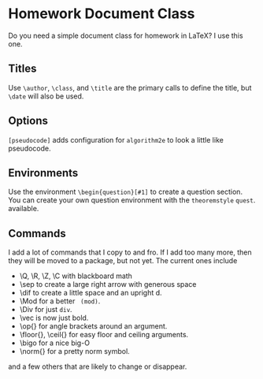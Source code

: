 # Homework Document Class
Do you need a simple document class for homework in LaTeX? I use this one.

## Titles

Use `\author`, `\class`, and `\title` are the primary calls to define the title,
but `\date` will also be used.

## Options

`[pseudocode]` adds configuration for `algorithm2e` to look a little like
pseudocode.

## Environments

Use the environment `\begin{question}[#1]` to create a question section.
You can create your own question environment with the `theoremstyle` `quest`.
available.

## Commands

I add a lot of commands that I copy to and fro. If I add too many more,
then they will be moved to a package, but not yet. The current ones include

  - \Q, \R, \Z, \C with blackboard math
  - \sep to create a large right arrow with generous space
  - \dif to create a little space and an upright d.
  - \Mod for a better ` (mod)`.
  - \Div for just `div`.
  - \vec is now just bold.
  - \op{} for angle brackets around an argument.
  - \floor{}, \ceil{} for easy floor and ceiling arguments.
  - \bigo for a nice big-O
  - \norm{} for a pretty norm symbol.

and a few others that are likely to change or disappear.
